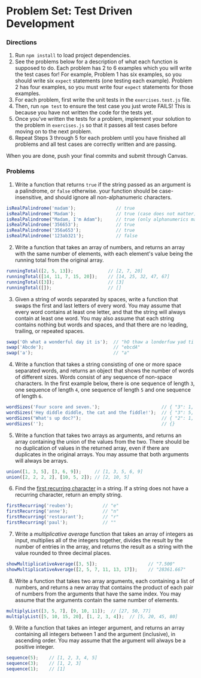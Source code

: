 # Problem Set: Test Driven Development



### Directions
1. Run `npm install` to load project dependencies.
2. See the problems below for a description of what each function is supposed to do. Each problem has 2 to 6 examples which you will write the test cases for! For example, Problem 1 has six examples, so you should write six `expect` statements (one testing each example). Problem 2 has four examples, so you must write four `expect` statements for those examples. 
3. For each problem, first write the unit tests in the `exercises.test.js` file.
4. Then, run `npm test` to ensure the test case you just wrote FAILS! This is because you have not written the code for the tests yet.
5. Once you've written the tests for a problem, implement your solution to the problem in `exercises.js` so that it passes all test cases before moving on to the next problem.
6. Repeat Steps 3 through 5 for each problem until you have finished all problems and all test cases are correctly written and are passing.

When you are done, push your final commits and submit through Canvas.


### Problems

1. Write a function that returns `true` if the string passed as an argument is a palindrome, or `false` otherwise. your function should be case-insensitive, and should ignore all non-alphanumeric characters.
```javascript
isRealPalindrome('madam');               // true
isRealPalindrome('Madam');               // true (case does not matter)
isRealPalindrome("Madam, I'm Adam");     // true (only alphanumerics matter)
isRealPalindrome('356653');              // true
isRealPalindrome('356a653');             // true
isRealPalindrome('123ab321');            // false
```

2. Write a function that takes an array of numbers, and returns an array with the same number of elements, with each element's value being the running total from the original array.
```javascript
runningTotal([2, 5, 13]);             // [2, 7, 20]
runningTotal([14, 11, 7, 15, 20]);    // [14, 25, 32, 47, 67]
runningTotal([3]);                    // [3]
runningTotal([]);                     // []
```

3. Given a string of words separated by spaces, write a function that swaps the first and last letters of every word. You may assume that every word contains at least one letter, and that the string will always contain at least one word. You may also assume that each string contains nothing but words and spaces, and that there are no leading, trailing, or repeated spaces.
```javascript
swap('Oh what a wonderful day it is');  // "hO thaw a londerfuw yad ti si"
swap('Abcde');                          // "ebcdA"
swap('a');                              // "a"
```

4. Write a function that takes a string consisting of one or more space separated words, and returns an object that shows the number of words of different sizes. Words consist of any sequence of non-space characters. In the first example below, there is one sequence of length `3`, one sequence of length `4`, one sequence of length `5` and one sequence of length `6`.
```javascript
wordSizes('Four score and seven.');                       // { "3": 1, "4": 1, "5": 1, "6": 1 }
wordSizes('Hey diddle diddle, the cat and the fiddle!');  // { "3": 5, "6": 1, "7": 2 }
wordSizes("What's up doc?");                              // { "2": 1, "4": 1, "6": 1 }
wordSizes('');                                            // {}
```

5. Write a function that takes two arrays as arguments, and returns an array containing the union of the values from the two. There should be no duplication of values in the returned array, even if there are duplicates in the original arrays. You may assume that both arguments will always be arrays.
```javascript
union([1, 3, 5], [3, 6, 9]);     // [1, 3, 5, 6, 9]
union([2, 2, 2, 2], [10, 5, 2]); // [2, 10, 5]
```

6. Find the [first recurring character](https://www.youtube.com/watch?v=GJdiM-muYqc) in a string. If a string does not have a recurring character, return an empty string.
```javascript
firstRecurring('reuben');           // "e"
firstRecurring('anne');             // "n"
firstRecurring('restaurant');       // "r"
firstRecurring('paul');             // ""
```

7. Write a _multiplicative average_ function that takes an array of integers as input, multiplies all of the integers together, divides the result by the number of entries in the array, and returns the result as a string with the value rounded to three decimal places.
```javascript
showMultiplicativeAverage([3, 5]);                   // "7.500"
showMultiplicativeAverage([2, 5, 7, 11, 13, 17]);    // "28361.667"
```

8. Write a function that takes two array arguments, each containing a list of numbers, and returns a new array that contains the product of each pair of numbers from the arguments that have the same index. You may assume that the arguments contain the same number of elements.
```javascript
multiplyList([3, 5, 7], [9, 10, 11]);  // [27, 50, 77]
multiplyList([5, 10, 15, 20], [1, 2, 3, 4]);  // [5, 20, 45, 80]
```

9. Write a function that takes an integer argument, and returns an array containing all integers between 1 and the argument (inclusive), in ascending order. You may assume that the argument will always be a positive integer.
```javascript
sequence(5);    // [1, 2, 3, 4, 5]
sequence(3);    // [1, 2, 3]
sequence(1);    // [1]
```
